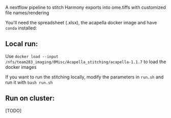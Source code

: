 A nextflow pipeline to stitch Harmony exports into ome.tiffs with customized file names/rendering

You'll need the spreadsheet (.xlsx), the acapella docker image and have `conda` installed:

## Local run:
Use `docker load --input /nfs/team283_imaging/0Misc/Acapella_stitching/acapella-1.1.7` to load the docker images

If you want to run the stitching locally, modify the parameters in `run.sh` and run it with `bash run.sh`

## Run on cluster:
[TODO]
